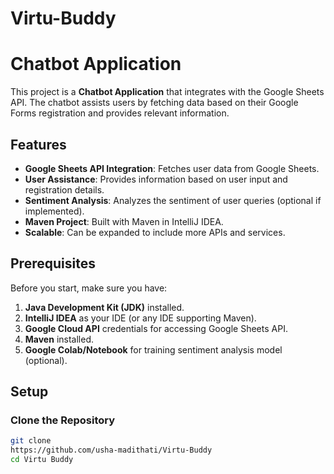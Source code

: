 # Virtu-Buddy
# Chatbot Application

This project is a **Chatbot Application** that integrates with the Google Sheets API. The chatbot assists users by fetching data based on their Google Forms registration and provides relevant information.

## Features

- **Google Sheets API Integration**: Fetches user data from Google Sheets.
- **User Assistance**: Provides information based on user input and registration details.
- **Sentiment Analysis**: Analyzes the sentiment of user queries (optional if implemented).
- **Maven Project**: Built with Maven in IntelliJ IDEA.
- **Scalable**: Can be expanded to include more APIs and services.

## Prerequisites

Before you start, make sure you have:

1. **Java Development Kit (JDK)** installed.
2. **IntelliJ IDEA** as your IDE (or any IDE supporting Maven).
3. **Google Cloud API** credentials for accessing Google Sheets API.
4. **Maven** installed.
5. **Google Colab/Notebook** for training sentiment analysis model (optional).

## Setup

### Clone the Repository

```bash
git clone 
https://github.com/usha-madithati/Virtu-Buddy
cd Virtu Buddy
